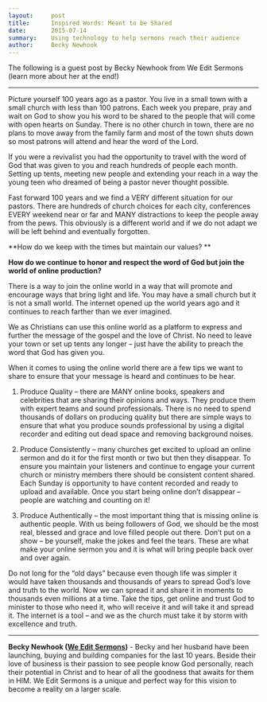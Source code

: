 ```yaml
---
layout:     post
title:      Inspired Words: Meant to be Shared
date:       2015-07-14
summary:    Using technology to help sermons reach their audience
author:     Becky Newhook
---
```


The following is a guest post by Becky Newhook from We Edit Sermons (learn more about her at the end!)

<hr>

Picture yourself 100 years ago as a pastor. You live in a small town with a small church with less than 100 patrons. Each week you prepare, pray and wait on God to show you his word to be shared to the people that will come with open hearts on Sunday. There is no other church in town, there are no plans to move away from the family farm and most of the town shuts down so most patrons will attend and hear the word of the Lord. 

If you were a revivalist you had the opportunity to travel with the word of God that was given to you and reach hundreds of people each month. Setting up tents, meeting new people and extending your reach in a way the young teen who dreamed of being a pastor never thought possible. 

Fast forward 100 years and we find a VERY different situation for our pastors. There are hundreds of church choices for each city, conferences EVERY weekend near or far and MANY distractions to keep the people away from the pews. This obviously is a different world and if we do not adapt we will be left behind and eventually forgotten. 

**How do we keep with the times but maintain our values? **

**How do we continue to honor and respect the word of God but join the world of online production?**

There is a way to join the online world in a way that will promote and encourage ways that bring light and life. You may have a small church but it is not a small world. The internet opened up the world years ago and it continues to reach farther than we ever imagined. 

We as Christians can use this online world as a platform to express and further the message of the gospel and the love of Christ. No need to leave your town or set up tents any longer – just have the ability to preach the word that God has given you. 

When it comes to using the online world there are a few tips we want to share to ensure that your message is heard and continues to be hear.

1) Produce Quality – there are MANY online books, speakers and celebrities that are sharing their opinions and ways. They produce them with expert teams and sound professionals. There is no need to spend thousands of dollars on producing quality but there are simple ways to ensure that what you produce sounds professional by using a digital recorder and editing out dead space and removing background noises. 

2) Produce Consistently – many churches get excited to upload an online sermon and do it for the first month or two but then they disappear. To ensure you maintain your listeners and continue to engage your current church or ministry members there should be consistent content shared. Each Sunday is opportunity to have content recorded and ready to upload and available. Once you start being online don’t disappear – people are watching and counting on it! 

3) Produce Authentically – the most important thing that is missing online is authentic people. With us being followers of God, we should be the most real, blessed and grace and love filled people out there. Don’t put on a show – be yourself, make the jokes and feel the tears. These are what make your online sermon you and it is what will bring people back over and over again. 

Do not long for the “old days” because even though life was simpler it would have taken thousands and thousands of years to spread God’s love and truth to the world. Now we can spread it and share it in moments to thousands even millions at a time. Take the tips, get online and trust God to minister to those who need it, who will receive it and will take it and spread it. The internet is a tool – and we as the church must take it by storm with excellence and truth.


<hr>

**Becky Newhook ([We Edit Sermons](http://weeditsermons.com))** - Becky and her husband have been launching, buying and building companies for the last 10 years. Beside their love of business is their passion to see people know God personally, reach their potential in Christ and to hear of all the goodness that awaits for them in HIM. We Edit Sermons is a unique and perfect way for this vision to become a reality on a larger scale.
